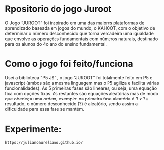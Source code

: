# Rpositorio do jogo Juroot

O Jogo “JUROOT” foi inspirado em uma das maiores plataformas de aprendizado baseada em jogos do mundo, o KAHOOT, com o objetivo de  determinar o número desconhecido que torna verdadeira uma igualdade que envolve as operações fundamentais com números naturais, destinado para os alunos do 4o ano do ensino fundamental.

# Como o jogo foi feito/funciona
Usei a biblioteca "P5 JS" , o jogo "JUROOT" foi totalmente feito em P5 e javascript (ambos são a mesma linguagem mas o P5 agiliza e facilita várias funcionalidades). As 5 primeiras fases são lineares, ou seja, uma equação fixa com opções fixas. As restantes são equações aleatórias mas de modo que obedeça uma ordem, exemplo: na primeira fase aleatória é 3 x ?= resultado, o número desconhecido (?) é aleatório, sendo assim a dificuldade para essa fase se mantém. 


# Experimente:
  ```bash
 https://julianoaureliano.github.io/
  ```
